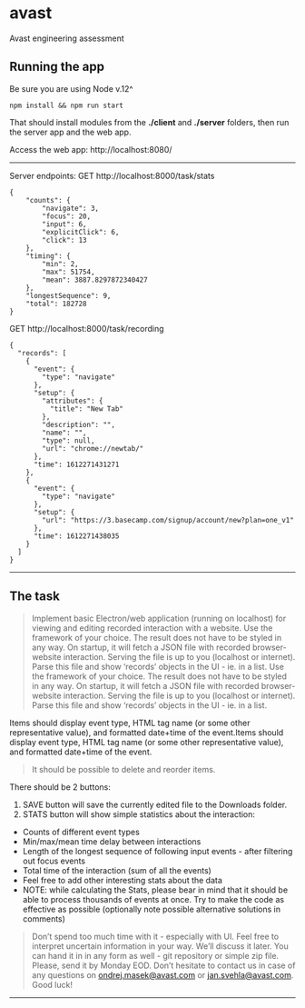 # avast
Avast engineering assessment
## Running the app
Be sure you are using Node v.12^

    npm install && npm run start

That should install modules from the **./client** and **./server** folders, then run the server app and the web app.

Access the web app: http://localhost:8080/
___
Server endpoints:
GET http://localhost:8000/task/stats

    {
	    "counts": {
	        "navigate": 3,
	        "focus": 20,
	        "input": 6,
	        "explicitClick": 6,
	        "click": 13
	    },
	    "timing": {
	        "min": 2,
	        "max": 51754,
	        "mean": 3887.8297872340427
	    },
	    "longestSequence": 9,
	    "total": 182728
	}

GET http://localhost:8000/task/recording

    {
	  "records": [
	    {
	      "event": {
	        "type": "navigate"
	      },
	      "setup": {
	        "attributes": {
	          "title": "New Tab"
	        },
	        "description": "",
	        "name": "",
	        "type": null,
	        "url": "chrome://newtab/"
	      },
	      "time": 1612271431271
	    },
	    {
	      "event": {
	        "type": "navigate"
	      },
	      "setup": {
	        "url": "https://3.basecamp.com/signup/account/new?plan=one_v1"
	      },
	      "time": 1612271438035
	    }
	  ]
	}
 ___
## The task
> Implement basic Electron/web application (running on localhost) for viewing and editing recorded interaction with a website.
> Use the framework of your choice. The result does not have to be styled in any way.
> On startup, it will fetch a JSON file with recorded browser-website interaction. Serving the file is up to you (localhost or internet).
> Parse this file and show ‘records’ objects in the UI - ie. in a list.
> Use the framework of your choice. The result does not have to be styled in any way.
> On startup, it will fetch a JSON file with recorded browser-website interaction. Serving the file is up to you (localhost or internet).
> Parse this file and show ‘records’ objects in the UI - ie. in a list.

Items should display event type, HTML tag name (or some other representative value), and formatted date+time of the event.Items should display event type, HTML tag name (or some other representative value), and formatted date+time of the event.
> It should be possible to delete and reorder items.

There should be 2 buttons:

1. SAVE button will save the currently edited file to the Downloads folder.
2. STATS button will show simple statistics about the interaction:

- Counts of different event types
- Min/max/mean time delay between interactions
- Length of the longest sequence of following input events - after filtering out focus events
- Total time of the interaction (sum of all the events)
- Feel free to add other interesting stats about the data
- NOTE: while calculating the Stats, please bear in mind that it should be able to process thousands of events at once. Try to make the code as effective as possible (optionally note possible alternative solutions in comments)

> Don’t spend too much time with it - especially with UI. Feel free to interpret uncertain information in your way. We’ll discuss it later.
> You can hand it in in any form as well - git repository or simple zip file. Please, send it by Monday EOD.
> Don’t hesitate to contact us in case of any questions on ondrej.masek@avast.com or jan.svehla@avast.com.
> Good luck!
------------